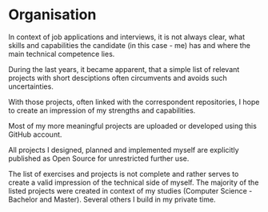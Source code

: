 

# Organisation

In context of job applications and interviews, it is not always clear, what skills and capabilities the candidate (in this case - me)
has and where the main technical competence lies.

During the last years, it became apparent, that a simple list of relevant projects with short desciptions often circumvents and avoids such uncertainties.

With those projects, often linked with the correspondent repositories, I hope to create an impression of my strengths and
capabilities.

Most of my more meaningful projects are uploaded or developed using this GitHub account.

All projects I designed, planned and implemented myself are explicitly published as Open Source for
unrestricted further use.

The list of exercises and projects is not complete and rather serves to create a valid impression of the technical side of myself.
The majority of the listed projects were created in context of my studies (Computer Science - Bachelor and Master).
Several others I build in my private time.

